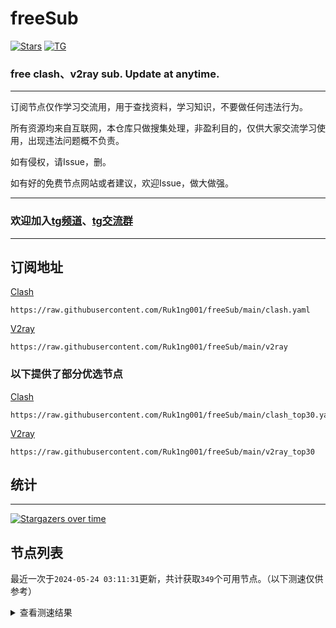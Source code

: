 # freeSub
[![Stars](https://img.shields.io/github/stars/Ruk1ng001/freeSub)](https://github.com/Ruk1ng001/freeSub/stargazers)
[![TG](https://img.shields.io/badge/Telegram-gray?logo=Telegram)](https://t.me/Ruk1ng001)
### free clash、v2ray sub. Update at anytime.

---

订阅节点仅作学习交流用，用于查找资料，学习知识，不要做任何违法行为。

所有资源均来自互联网，本仓库只做搜集处理，非盈利目的，仅供大家交流学习使用，出现违法问题概不负责。

如有侵权，请Issue，删。

如有好的免费节点网站或者建议，欢迎Issue，做大做强。

---

### 欢迎加入[tg频道](https://t.me/Ruk1ng001)、[tg交流群](https://t.me/+-e-b04EE5Cw2NmU1)

---

## 订阅地址
[Clash](https://raw.githubusercontent.com/Ruk1ng001/freeSub/main/clash.yaml)
```
https://raw.githubusercontent.com/Ruk1ng001/freeSub/main/clash.yaml
```
[V2ray](https://raw.githubusercontent.com/Ruk1ng001/freeSub/main/v2ray)
```
https://raw.githubusercontent.com/Ruk1ng001/freeSub/main/v2ray
```
### 以下提供了部分优选节点

[Clash](https://raw.githubusercontent.com/Ruk1ng001/freeSub/main/clash_top30.yaml)
```
https://raw.githubusercontent.com/Ruk1ng001/freeSub/main/clash_top30.yaml
```
[V2ray](https://raw.githubusercontent.com/Ruk1ng001/freeSub/main/v2ray_top30)
```
https://raw.githubusercontent.com/Ruk1ng001/freeSub/main/v2ray_top30
```

## 统计

---

[![Stargazers over time](https://starchart.cc/Ruk1ng001/freeSub.svg)](https://starchart.cc/Ruk1ng001/freeSub)

## 节点列表

最近一次于`2024-05-24 03:11:31`更新，共计获取`349`个可用节点。（以下测速仅供参考）

<details> <summary>查看测速结果</summary>

| 序号 | 节点 | 带宽 | 延迟 |
|:--:|:--:|:--:|:--:|
 | 1 | CN😈github.com/Ruk1ng001_-1818707261 | 4.06MB/s | 485.00ms |
 | 2 | CN😈github.com/Ruk1ng001_-866374834 | 3.21MB/s | 373.00ms |
 | 3 | CN😈github.com/Ruk1ng001_-616224414 | 3.08MB/s | 599.00ms |
 | 4 | JP😈github.com/Ruk1ng001_-154105765 | 3.00MB/s | 646.00ms |
 | 5 | CN😈github.com/Ruk1ng001_1704349606 | 2.86MB/s | 332.00ms |
 | 6 | CN😈github.com/Ruk1ng001_1058967587 | 2.57MB/s | 376.00ms |
 | 7 | JP😈github.com/Ruk1ng001_-1549022179 | 2.55MB/s | 878.00ms |
 | 8 | CN😈github.com/Ruk1ng001_-1892904479 | 2.50MB/s | 742.00ms |
 | 9 | JP😈github.com/Ruk1ng001_1938509145 | 2.44MB/s | 367.00ms |
 | 10 | JP😈github.com/Ruk1ng001_-1057562907 | 2.34MB/s | 366.00ms |
 | 11 | SG😈github.com/Ruk1ng001_-2134427733 | 2.23MB/s | 1131.00ms |
 | 12 | SG😈github.com/Ruk1ng001_-1189092158 | 2.22MB/s | 458.00ms |
 | 13 | SG😈github.com/Ruk1ng001_149570347 | 2.14MB/s | 393.00ms |
 | 14 | JP😈github.com/Ruk1ng001_-1210228381 | 2.13MB/s | 862.00ms |
 | 15 | CN😈github.com/Ruk1ng001_-940072104 | 2.12MB/s | 374.00ms |
 | 16 | CN😈github.com/Ruk1ng001_-1078623480 | 2.08MB/s | 679.00ms |
 | 17 | HK😈github.com/Ruk1ng001_-1608408967 | 2.06MB/s | 1766.00ms |
 | 18 | CN😈github.com/Ruk1ng001_-2087116798 | 2.04MB/s | 705.00ms |
 | 19 | SG😈github.com/Ruk1ng001_-576040174 | 2.04MB/s | 1286.00ms |
 | 20 | HK😈github.com/Ruk1ng001_1203476530 | 2.02MB/s | 693.00ms |
 | 21 | CN😈github.com/Ruk1ng001_-2036597891 | 1.91MB/s | 454.00ms |
 | 22 | CA😈github.com/Ruk1ng001_700788996 | 1.82MB/s | 620.00ms |
 | 23 | JP😈github.com/Ruk1ng001_-892407433 | 1.65MB/s | 470.00ms |
 | 24 | Other😈github.com/Ruk1ng001_-754782616 | 1.59MB/s | 883.00ms |
 | 25 | CN😈github.com/Ruk1ng001_325597721 | 1.57MB/s | 853.00ms |
 | 26 | CA😈github.com/Ruk1ng001_218289681 | 1.49MB/s | 1297.00ms |
 | 27 | CN😈github.com/Ruk1ng001_703306250 | 1.49MB/s | 438.00ms |
 | 28 | UM😈github.com/Ruk1ng001_1518806405 | 1.49MB/s | 1278.00ms |
 | 29 | JP😈github.com/Ruk1ng001_1080445544 | 1.49MB/s | 643.00ms |
 | 30 | Other😈github.com/Ruk1ng001_-889868164 | 1.47MB/s | 836.00ms |
 | 31 | UM😈github.com/Ruk1ng001_-1886715007 | 1.46MB/s | 1281.00ms |
 | 32 | UM😈github.com/Ruk1ng001_435540059 | 1.45MB/s | 1266.00ms |
 | 33 | CN😈github.com/Ruk1ng001_1788757087 | 1.44MB/s | 952.00ms |
 | 34 | Other😈github.com/Ruk1ng001_-877574257 | 1.43MB/s | 667.00ms |
 | 35 | HK😈github.com/Ruk1ng001_-677114025 | 1.42MB/s | 1852.00ms |
 | 36 | CN😈github.com/Ruk1ng001_-945379178 | 1.42MB/s | 1960.00ms |
 | 37 | Other😈github.com/Ruk1ng001_43712615 | 1.40MB/s | 1244.00ms |
 | 38 | CA😈github.com/Ruk1ng001_-352530556 | 1.40MB/s | 985.00ms |
 | 39 | UM😈github.com/Ruk1ng001_-2038148295 | 1.39MB/s | 1307.00ms |
 | 40 | CN😈github.com/Ruk1ng001_-1794330633 | 1.38MB/s | 714.00ms |
 | 41 | SG😈github.com/Ruk1ng001_-2131096342 | 1.38MB/s | 2183.00ms |
 | 42 | CA😈github.com/Ruk1ng001_390994783 | 1.37MB/s | 1206.00ms |
 | 43 | Euro😈github.com/Ruk1ng001_1388672434 | 1.35MB/s | 1564.00ms |
 | 44 | CA😈github.com/Ruk1ng001_1391766782 | 1.34MB/s | 2003.00ms |
 | 45 | CN😈github.com/Ruk1ng001_-1004404201 | 1.32MB/s | 972.00ms |
 | 46 | CA😈github.com/Ruk1ng001_1683630258 | 1.32MB/s | 1877.00ms |
 | 47 | UM😈github.com/Ruk1ng001_1483758122 | 1.31MB/s | 981.00ms |
 | 48 | CA😈github.com/Ruk1ng001_-1745078509 | 1.30MB/s | 679.00ms |
 | 49 | CA😈github.com/Ruk1ng001_-1494982010 | 1.28MB/s | 1690.00ms |
 | 50 | KR😈github.com/Ruk1ng001_-1756876630 | 1.26MB/s | 563.00ms |
 | 51 | CA😈github.com/Ruk1ng001_1681861153 | 1.26MB/s | 1948.00ms |
 | 52 | UM😈github.com/Ruk1ng001_-373168241 | 1.26MB/s | 1542.00ms |
 | 53 | HK😈github.com/Ruk1ng001_-25292998 | 1.23MB/s | 2495.00ms |
 | 54 | UM😈github.com/Ruk1ng001_913949734 | 1.22MB/s | 1056.00ms |
 | 55 | CA😈github.com/Ruk1ng001_484002641 | 1.22MB/s | 1903.00ms |
 | 56 | UM😈github.com/Ruk1ng001_-1647377488 | 1.22MB/s | 1115.00ms |
 | 57 | UM😈github.com/Ruk1ng001_-102191318 | 1.19MB/s | 1065.00ms |
 | 58 | CN😈github.com/Ruk1ng001_-606615158 | 1.19MB/s | 856.00ms |
 | 59 | CA😈github.com/Ruk1ng001_-1175857349 | 1.17MB/s | 1530.00ms |
 | 60 | UM😈github.com/Ruk1ng001_1303578646 | 1.17MB/s | 1156.00ms |
 | 61 | CA😈github.com/Ruk1ng001_902126168 | 1.17MB/s | 1686.00ms |
 | 62 | SG😈github.com/Ruk1ng001_-981928409 | 1.16MB/s | 423.00ms |
 | 63 | CA😈github.com/Ruk1ng001_1885262548 | 1.16MB/s | 1551.00ms |
 | 64 | UM😈github.com/Ruk1ng001_489960713 | 1.16MB/s | 1522.00ms |
 | 65 | UM😈github.com/Ruk1ng001_114711799 | 1.16MB/s | 1540.00ms |
 | 66 | UM😈github.com/Ruk1ng001_-1989250554 | 1.16MB/s | 1043.00ms |
 | 67 | Asia😈github.com/Ruk1ng001_-973268451 | 1.14MB/s | 2184.00ms |
 | 68 | CA😈github.com/Ruk1ng001_1227252987 | 1.14MB/s | 444.00ms |
 | 69 | CH😈github.com/Ruk1ng001_-1024973147 | 1.14MB/s | 1010.00ms |
 | 70 | SG😈github.com/Ruk1ng001_1604151024 | 1.13MB/s | 403.00ms |
 | 71 | UM😈github.com/Ruk1ng001_-2100351759 | 1.13MB/s | 1221.00ms |
 | 72 | SG😈github.com/Ruk1ng001_-1867296925 | 1.12MB/s | 1247.00ms |
 | 73 | UM😈github.com/Ruk1ng001_-618823350 | 1.12MB/s | 1186.00ms |
 | 74 | UM😈github.com/Ruk1ng001_664774932 | 1.11MB/s | 1573.00ms |
 | 75 | UM😈github.com/Ruk1ng001_-1039305949 | 1.10MB/s | 1184.00ms |
 | 76 | CA😈github.com/Ruk1ng001_1626132040 | 1.10MB/s | 1275.00ms |
 | 77 | SG😈github.com/Ruk1ng001_-442432820 | 1.10MB/s | 448.00ms |
 | 78 | Other😈github.com/Ruk1ng001_-862566499 | 1.09MB/s | 1213.00ms |
 | 79 | UM😈github.com/Ruk1ng001_-553933340 | 1.09MB/s | 1228.00ms |
 | 80 | Euro😈github.com/Ruk1ng001_-325578935 | 1.08MB/s | 808.00ms |
 | 81 | UM😈github.com/Ruk1ng001_1034331182 | 1.08MB/s | 1262.00ms |
 | 82 | UM😈github.com/Ruk1ng001_885467544 | 1.08MB/s | 1274.00ms |
 | 83 | CA😈github.com/Ruk1ng001_2039806136 | 1.08MB/s | 1134.00ms |
 | 84 | CA😈github.com/Ruk1ng001_-106389118 | 1.08MB/s | 1968.00ms |
 | 85 | KR😈github.com/Ruk1ng001_2017667741 | 1.07MB/s | 466.00ms |
 | 86 | CA😈github.com/Ruk1ng001_1574547130 | 1.07MB/s | 1765.00ms |
 | 87 | UM😈github.com/Ruk1ng001_2054894954 | 1.07MB/s | 1270.00ms |
 | 88 | CA😈github.com/Ruk1ng001_-1506424712 | 1.07MB/s | 1750.00ms |
 | 89 | CA😈github.com/Ruk1ng001_1885078087 | 1.07MB/s | 1777.00ms |
 | 90 | UM😈github.com/Ruk1ng001_1472351678 | 1.06MB/s | 1331.00ms |
 | 91 | CA😈github.com/Ruk1ng001_663807944 | 1.06MB/s | 1539.00ms |
 | 92 | Euro😈github.com/Ruk1ng001_468243118 | 1.06MB/s | 416.00ms |
 | 93 | UM😈github.com/Ruk1ng001_-1920061911 | 1.05MB/s | 1236.00ms |
 | 94 | CA😈github.com/Ruk1ng001_1475188205 | 1.05MB/s | 1685.00ms |
 | 95 | KR😈github.com/Ruk1ng001_1125428472 | 1.03MB/s | 1561.00ms |
 | 96 | CA😈github.com/Ruk1ng001_-975398139 | 1.03MB/s | 1947.00ms |
 | 97 | Euro😈github.com/Ruk1ng001_661344923 | 1.02MB/s | 1674.00ms |
 | 98 | CA😈github.com/Ruk1ng001_-996834628 | 1.02MB/s | 1183.00ms |
 | 99 | US😈github.com/Ruk1ng001_1196487454 | 1.02MB/s | 1108.00ms |
 | 100 | UM😈github.com/Ruk1ng001_-1986465562 | 1.02MB/s | 1298.00ms |
 | 101 | CA😈github.com/Ruk1ng001_646699130 | 1.01MB/s | 1790.00ms |
 | 102 | UM😈github.com/Ruk1ng001_1303543440 | 1.01MB/s | 1223.00ms |
 | 103 | CA😈github.com/Ruk1ng001_-964437350 | 1.00MB/s | 1541.00ms |
 | 104 | UM😈github.com/Ruk1ng001_-1854220294 | 1023.70KB/s | 1018.00ms |
 | 105 | US😈github.com/Ruk1ng001_-992842640 | 1022.61KB/s | 1190.00ms |
 | 106 | CA😈github.com/Ruk1ng001_-1975871129 | 1016.73KB/s | 1241.00ms |
 | 107 | CN😈github.com/Ruk1ng001_-1527883534 | 1009.16KB/s | 1346.00ms |
 | 108 | HK😈github.com/Ruk1ng001_-746840979 | 1003.39KB/s | 1733.00ms |
 | 109 | Other😈github.com/Ruk1ng001_-266604447 | 984.13KB/s | 1091.00ms |
 | 110 | CA😈github.com/Ruk1ng001_-531996750 | 970.62KB/s | 2148.00ms |
 | 111 | CA😈github.com/Ruk1ng001_-344366880 | 961.45KB/s | 1527.00ms |
 | 112 | CN😈github.com/Ruk1ng001_592070767 | 961.40KB/s | 930.00ms |
 | 113 | CN😈github.com/Ruk1ng001_-755930153 | 959.34KB/s | 436.00ms |
 | 114 | CA😈github.com/Ruk1ng001_476804553 | 956.32KB/s | 1785.00ms |
 | 115 | CA😈github.com/Ruk1ng001_-727886657 | 911.10KB/s | 1290.00ms |
 | 116 | Americas😈github.com/Ruk1ng001_-1250789087 | 908.49KB/s | 2222.00ms |
 | 117 | CA😈github.com/Ruk1ng001_-1561258641 | 896.18KB/s | 1301.00ms |
 | 118 | HK😈github.com/Ruk1ng001_825794549 | 894.63KB/s | 809.00ms |
 | 119 | CA😈github.com/Ruk1ng001_2096260033 | 864.14KB/s | 1662.00ms |
 | 120 | PL😈github.com/Ruk1ng001_1273291453 | 853.31KB/s | 812.00ms |
 | 121 | US😈github.com/Ruk1ng001_-481516735 | 851.12KB/s | 801.00ms |
 | 122 | US😈github.com/Ruk1ng001_-792726448 | 849.59KB/s | 1053.00ms |
 | 123 | CN😈github.com/Ruk1ng001_50248640 | 835.12KB/s | 1418.00ms |
 | 124 | Other😈github.com/Ruk1ng001_1831781205 | 833.92KB/s | 772.00ms |
 | 125 | US😈github.com/Ruk1ng001_1813526385 | 829.52KB/s | 853.00ms |
 | 126 | US😈github.com/Ruk1ng001_-1107228960 | 827.46KB/s | 1884.00ms |
 | 127 | TW😈github.com/Ruk1ng001_-1254404865 | 825.96KB/s | 1078.00ms |
 | 128 | US😈github.com/Ruk1ng001_1650935518 | 814.95KB/s | 790.00ms |
 | 129 | US😈github.com/Ruk1ng001_1402334384 | 800.39KB/s | 782.00ms |
 | 130 | CN😈github.com/Ruk1ng001_-1784601529 | 789.78KB/s | 1671.00ms |
 | 131 | CA😈github.com/Ruk1ng001_1132634313 | 775.81KB/s | 1262.00ms |
 | 132 | US😈github.com/Ruk1ng001_1108544810 | 772.18KB/s | 774.00ms |
 | 133 | JP😈github.com/Ruk1ng001_-1952376256 | 754.20KB/s | 743.00ms |
 | 134 | US😈github.com/Ruk1ng001_787526325 | 723.02KB/s | 858.00ms |
 | 135 | CN😈github.com/Ruk1ng001_2121892508 | 722.69KB/s | 874.00ms |
 | 136 | US😈github.com/Ruk1ng001_1878698898 | 722.58KB/s | 791.00ms |
 | 137 | US😈github.com/Ruk1ng001_796916901 | 722.49KB/s | 771.00ms |
 | 138 | CN😈github.com/Ruk1ng001_190326032 | 720.78KB/s | 1509.00ms |
 | 139 | CH😈github.com/Ruk1ng001_-1001960495 | 719.64KB/s | 1086.00ms |
 | 140 | US😈github.com/Ruk1ng001_2008536902 | 719.13KB/s | 2976.00ms |
 | 141 | US😈github.com/Ruk1ng001_1490566360 | 712.58KB/s | 764.00ms |
 | 142 | KR😈github.com/Ruk1ng001_-1608116967 | 712.40KB/s | 580.00ms |
 | 143 | JP😈github.com/Ruk1ng001_762803762 | 704.80KB/s | 957.00ms |
 | 144 | UM😈github.com/Ruk1ng001_-1090185355 | 703.12KB/s | 1512.00ms |
 | 145 | Other😈github.com/Ruk1ng001_1016461425 | 690.24KB/s | 1066.00ms |
 | 146 | CN😈github.com/Ruk1ng001_1708283347 | 685.06KB/s | 614.00ms |
 | 147 | UM😈github.com/Ruk1ng001_459534470 | 664.03KB/s | 1429.00ms |
 | 148 | Other😈github.com/Ruk1ng001_1288812854 | 654.74KB/s | 1271.00ms |
 | 149 | CN😈github.com/Ruk1ng001_1988319447 | 654.04KB/s | 1815.00ms |
 | 150 | Americas😈github.com/Ruk1ng001_-453716711 | 651.52KB/s | 1726.00ms |
 | 151 | TW😈github.com/Ruk1ng001_-1447900392 | 650.84KB/s | 1823.00ms |
 | 152 | CA😈github.com/Ruk1ng001_-1716887754 | 648.57KB/s | 1798.00ms |
 | 153 | Other😈github.com/Ruk1ng001_576062523 | 645.18KB/s | 1242.00ms |
 | 154 | US😈github.com/Ruk1ng001_34491053 | 643.60KB/s | 843.00ms |
 | 155 | TR😈github.com/Ruk1ng001_1562814030 | 636.19KB/s | 957.00ms |
 | 156 | CA😈github.com/Ruk1ng001_1020007527 | 635.95KB/s | 1383.00ms |
 | 157 | KR😈github.com/Ruk1ng001_436660577 | 621.76KB/s | 551.00ms |
 | 158 | RU😈github.com/Ruk1ng001_-1235340430 | 619.30KB/s | 1227.00ms |
 | 159 | US😈github.com/Ruk1ng001_152166326 | 611.55KB/s | 789.00ms |
 | 160 | CA😈github.com/Ruk1ng001_1906123842 | 610.26KB/s | 2321.00ms |
 | 161 | NL😈github.com/Ruk1ng001_-1308147619 | 598.39KB/s | 1206.00ms |
 | 162 | CN😈github.com/Ruk1ng001_907012939 | 593.88KB/s | 1804.00ms |
 | 163 | CN😈github.com/Ruk1ng001_24015290 | 593.61KB/s | 989.00ms |
 | 164 | US😈github.com/Ruk1ng001_2013146544 | 584.39KB/s | 975.00ms |
 | 165 | CH😈github.com/Ruk1ng001_1839687387 | 574.33KB/s | 941.00ms |
 | 166 | KR😈github.com/Ruk1ng001_-1332533609 | 570.40KB/s | 679.00ms |
 | 167 | CA😈github.com/Ruk1ng001_-824022223 | 570.20KB/s | 2274.00ms |
 | 168 | JP😈github.com/Ruk1ng001_-360716951 | 568.75KB/s | 468.00ms |
 | 169 | JP😈github.com/Ruk1ng001_2100880640 | 567.58KB/s | 603.00ms |
 | 170 | CA😈github.com/Ruk1ng001_-741131825 | 558.64KB/s | 2257.00ms |
 | 171 | US😈github.com/Ruk1ng001_-398856880 | 556.93KB/s | 1025.00ms |
 | 172 | GB😈github.com/Ruk1ng001_-930683319 | 547.63KB/s | 958.00ms |
 | 173 | Other😈github.com/Ruk1ng001_1776984608 | 537.83KB/s | 1254.00ms |
 | 174 | CA😈github.com/Ruk1ng001_-1002978388 | 496.39KB/s | 2393.00ms |
 | 175 | CA😈github.com/Ruk1ng001_2117775778 | 485.11KB/s | 1986.00ms |
 | 176 | CA😈github.com/Ruk1ng001_2091039423 | 477.58KB/s | 2368.00ms |
 | 177 | CN😈github.com/Ruk1ng001_-398884630 | 474.72KB/s | 1290.00ms |
 | 178 | Asia😈github.com/Ruk1ng001_-1689549925 | 473.40KB/s | 2023.00ms |
 | 179 | CA😈github.com/Ruk1ng001_-1195446286 | 470.04KB/s | 2103.00ms |
 | 180 | CA😈github.com/Ruk1ng001_1660444059 | 448.00KB/s | 2366.00ms |
 | 181 | GB😈github.com/Ruk1ng001_-69782193 | 417.81KB/s | 1013.00ms |
 | 182 | CH😈github.com/Ruk1ng001_-1970064165 | 406.68KB/s | 2430.00ms |
 | 183 | Other😈github.com/Ruk1ng001_-1566649214 | 392.30KB/s | 1574.00ms |
 | 184 | UM😈github.com/Ruk1ng001_-126914302 | 390.90KB/s | 1211.00ms |
 | 185 | Asia😈github.com/Ruk1ng001_-702069915 | 378.94KB/s | 1569.00ms |
 | 186 | CA😈github.com/Ruk1ng001_232530589 | 376.83KB/s | 2458.00ms |
 | 187 | CA😈github.com/Ruk1ng001_-1408563685 | 363.13KB/s | 1757.00ms |
 | 188 | CA😈github.com/Ruk1ng001_197714604 | 341.79KB/s | 2419.00ms |
 | 189 | US😈github.com/Ruk1ng001_-713568614 | 340.54KB/s | 992.00ms |
 | 190 | SG😈github.com/Ruk1ng001_120470051 | 336.32KB/s | 447.00ms |
 | 191 | CA😈github.com/Ruk1ng001_570977257 | 332.00KB/s | 1512.00ms |
 | 192 | KR😈github.com/Ruk1ng001_-932963556 | 328.96KB/s | 1397.00ms |
 | 193 | CA😈github.com/Ruk1ng001_-1425530055 | 321.75KB/s | 1199.00ms |
 | 194 | FR😈github.com/Ruk1ng001_495871182 | 310.83KB/s | 891.00ms |
 | 195 | Other😈github.com/Ruk1ng001_628343702 | 298.91KB/s | 2826.00ms |
 | 196 | GB😈github.com/Ruk1ng001_153628593 | 288.34KB/s | 1198.00ms |
 | 197 | SG😈github.com/Ruk1ng001_-1988559417 | 281.19KB/s | 389.00ms |
 | 198 | CA😈github.com/Ruk1ng001_295479432 | 281.00KB/s | 2132.00ms |
 | 199 | CN😈github.com/Ruk1ng001_1218167018 | 279.63KB/s | 984.00ms |
 | 200 | CN😈github.com/Ruk1ng001_-1908810807 | 277.95KB/s | 1865.00ms |
 | 201 | UM😈github.com/Ruk1ng001_1076375240 | 273.99KB/s | 1196.00ms |
 | 202 | Other😈github.com/Ruk1ng001_-1926231278 | 262.32KB/s | 1843.00ms |
 | 203 | CA😈github.com/Ruk1ng001_368365411 | 259.30KB/s | 1676.00ms |
 | 204 | CA😈github.com/Ruk1ng001_388969824 | 249.56KB/s | 1788.00ms |
 | 205 | UM😈github.com/Ruk1ng001_241352094 | 235.76KB/s | 1730.00ms |
 | 206 | US😈github.com/Ruk1ng001_-1218805652 | 234.34KB/s | 824.00ms |
 | 207 | CA😈github.com/Ruk1ng001_1712162064 | 231.85KB/s | 2978.00ms |
 | 208 | GB😈github.com/Ruk1ng001_-660552124 | 231.62KB/s | 1103.00ms |
 | 209 | DE😈github.com/Ruk1ng001_-213358703 | 228.59KB/s | 1096.00ms |
 | 210 | US😈github.com/Ruk1ng001_-424472426 | 227.96KB/s | 826.00ms |
 | 211 | CA😈github.com/Ruk1ng001_1599744359 | 222.11KB/s | 2588.00ms |
 | 212 | CA😈github.com/Ruk1ng001_-1344744970 | 218.82KB/s | 1741.00ms |
 | 213 | UM😈github.com/Ruk1ng001_878770735 | 217.35KB/s | 2655.00ms |
 | 214 | CA😈github.com/Ruk1ng001_2072035133 | 215.44KB/s | 2645.00ms |
 | 215 | KR😈github.com/Ruk1ng001_336742953 | 214.09KB/s | 1582.00ms |
 | 216 | CA😈github.com/Ruk1ng001_-1442477266 | 211.74KB/s | 2193.00ms |
 | 217 | CA😈github.com/Ruk1ng001_823029180 | 209.20KB/s | 2828.00ms |
 | 218 | CA😈github.com/Ruk1ng001_-589470478 | 208.00KB/s | 2561.00ms |
 | 219 | GB😈github.com/Ruk1ng001_-1526380163 | 207.85KB/s | 962.00ms |
 | 220 | CH😈github.com/Ruk1ng001_-1929284633 | 206.35KB/s | 1921.00ms |
 | 221 | Americas😈github.com/Ruk1ng001_-1745654583 | 205.15KB/s | 2574.00ms |
 | 222 | DE😈github.com/Ruk1ng001_743354087 | 204.77KB/s | 1282.00ms |
 | 223 | DE😈github.com/Ruk1ng001_181159702 | 203.62KB/s | 1043.00ms |
 | 224 | CA😈github.com/Ruk1ng001_460697854 | 202.16KB/s | 2564.00ms |
 | 225 | CH😈github.com/Ruk1ng001_-40355124 | 201.48KB/s | 1135.00ms |
 | 226 | NL😈github.com/Ruk1ng001_737807984 | 201.15KB/s | 2086.00ms |
 | 227 | US😈github.com/Ruk1ng001_867727946 | 200.67KB/s | 1174.00ms |
 | 228 | DE😈github.com/Ruk1ng001_743245154 | 199.71KB/s | 1179.00ms |
 | 229 | CA😈github.com/Ruk1ng001_1840301856 | 197.98KB/s | 1634.00ms |
 | 230 | DE😈github.com/Ruk1ng001_820586957 | 193.22KB/s | 1020.00ms |
 | 231 | US😈github.com/Ruk1ng001_-1660536095 | 193.12KB/s | 952.00ms |
 | 232 | CA😈github.com/Ruk1ng001_838883889 | 193.01KB/s | 1655.00ms |
 | 233 | DE😈github.com/Ruk1ng001_-967937888 | 192.03KB/s | 1377.00ms |
 | 234 | CA😈github.com/Ruk1ng001_1458032917 | 191.71KB/s | 1416.00ms |
 | 235 | DE😈github.com/Ruk1ng001_2070134522 | 188.83KB/s | 967.00ms |
 | 236 | CA😈github.com/Ruk1ng001_-435876698 | 187.48KB/s | 2237.00ms |
 | 237 | CA😈github.com/Ruk1ng001_1238856864 | 182.90KB/s | 2842.00ms |
 | 238 | CA😈github.com/Ruk1ng001_-1458128103 | 182.50KB/s | 1605.00ms |
 | 239 | DE😈github.com/Ruk1ng001_-432965243 | 181.85KB/s | 1022.00ms |
 | 240 | SG😈github.com/Ruk1ng001_-1725070477 | 180.38KB/s | 440.00ms |
 | 241 | DE😈github.com/Ruk1ng001_-1157089419 | 178.21KB/s | 958.00ms |
 | 242 | DE😈github.com/Ruk1ng001_16216811 | 178.15KB/s | 1228.00ms |
 | 243 | DE😈github.com/Ruk1ng001_1867123431 | 175.74KB/s | 975.00ms |
 | 244 | JP😈github.com/Ruk1ng001_24101476 | 173.61KB/s | 721.00ms |
 | 245 | HK😈github.com/Ruk1ng001_1304344029 | 172.29KB/s | 519.00ms |
 | 246 | CA😈github.com/Ruk1ng001_184998897 | 171.63KB/s | 2829.00ms |
 | 247 | CA😈github.com/Ruk1ng001_-1302396452 | 169.29KB/s | 1651.00ms |
 | 248 | FR😈github.com/Ruk1ng001_1691497612 | 166.34KB/s | 1470.00ms |
 | 249 | CA😈github.com/Ruk1ng001_977859866 | 165.05KB/s | 2545.00ms |
 | 250 | UM😈github.com/Ruk1ng001_-915302464 | 164.11KB/s | 1839.00ms |
 | 251 | JP😈github.com/Ruk1ng001_-517696060 | 162.92KB/s | 1438.00ms |
 | 252 | SG😈github.com/Ruk1ng001_578114619 | 161.74KB/s | 1697.00ms |
 | 253 | JP😈github.com/Ruk1ng001_864291881 | 159.56KB/s | 2304.00ms |
 | 254 | CN😈github.com/Ruk1ng001_-1180987789 | 159.18KB/s | 597.00ms |
 | 255 | Other😈github.com/Ruk1ng001_2083126938 | 158.06KB/s | 1104.00ms |
 | 256 | DE😈github.com/Ruk1ng001_86083475 | 154.44KB/s | 1136.00ms |
 | 257 | CA😈github.com/Ruk1ng001_-1171139647 | 153.93KB/s | 1517.00ms |
 | 258 | JP😈github.com/Ruk1ng001_-1683044959 | 152.98KB/s | 1041.00ms |
 | 259 | DE😈github.com/Ruk1ng001_1853798928 | 152.86KB/s | 1021.00ms |
 | 260 | Other😈github.com/Ruk1ng001_-1200691347 | 150.63KB/s | 2206.00ms |
 | 261 | RU😈github.com/Ruk1ng001_2136017145 | 150.46KB/s | 1095.00ms |
 | 262 | JP😈github.com/Ruk1ng001_1284779777 | 146.97KB/s | 832.00ms |
 | 263 | Asia😈github.com/Ruk1ng001_147408224 | 145.85KB/s | 1365.00ms |
 | 264 | CA😈github.com/Ruk1ng001_-1833217952 | 145.02KB/s | 1560.00ms |
 | 265 | CA😈github.com/Ruk1ng001_1205496303 | 144.39KB/s | 1623.00ms |
 | 266 | DE😈github.com/Ruk1ng001_-2059086342 | 142.38KB/s | 1994.00ms |
 | 267 | DE😈github.com/Ruk1ng001_-1822289774 | 141.78KB/s | 1539.00ms |
 | 268 | CH😈github.com/Ruk1ng001_1482933334 | 139.93KB/s | 2991.00ms |
 | 269 | TW😈github.com/Ruk1ng001_603686157 | 137.92KB/s | 431.00ms |
 | 270 | VN😈github.com/Ruk1ng001_886551404 | 134.96KB/s | 1724.00ms |
 | 271 | CN😈github.com/Ruk1ng001_838451797 | 133.40KB/s | 1168.00ms |
 | 272 | UM😈github.com/Ruk1ng001_-1968822260 | 133.35KB/s | 2167.00ms |
 | 273 | CA😈github.com/Ruk1ng001_489497102 | 133.06KB/s | 2498.00ms |
 | 274 | CA😈github.com/Ruk1ng001_-1947368582 | 128.73KB/s | 2387.00ms |
 | 275 | Other😈github.com/Ruk1ng001_2104909520 | 128.44KB/s | 2760.00ms |
 | 276 | JP😈github.com/Ruk1ng001_816051773 | 122.65KB/s | 925.00ms |
 | 277 | DE😈github.com/Ruk1ng001_-1373103990 | 122.62KB/s | 1054.00ms |
 | 278 | SG😈github.com/Ruk1ng001_237030643 | 121.19KB/s | 1257.00ms |
 | 279 | US😈github.com/Ruk1ng001_-979626093 | 120.58KB/s | 1513.00ms |
 | 280 | CN😈github.com/Ruk1ng001_706619102 | 120.06KB/s | 1145.00ms |
 | 281 | CH😈github.com/Ruk1ng001_-1369929479 | 120.05KB/s | 1932.00ms |
 | 282 | DE😈github.com/Ruk1ng001_-1884911779 | 118.40KB/s | 1120.00ms |
 | 283 | CA😈github.com/Ruk1ng001_297018133 | 118.15KB/s | 1588.00ms |
 | 284 | CA😈github.com/Ruk1ng001_367756189 | 117.95KB/s | 1435.00ms |
 | 285 | CA😈github.com/Ruk1ng001_-901927851 | 117.57KB/s | 2195.00ms |
 | 286 | SG😈github.com/Ruk1ng001_-30101121 | 117.11KB/s | 689.00ms |
 | 287 | CA😈github.com/Ruk1ng001_908496882 | 116.43KB/s | 1176.00ms |
 | 288 | CA😈github.com/Ruk1ng001_-159439833 | 114.32KB/s | 1894.00ms |
 | 289 | SG😈github.com/Ruk1ng001_1302227927 | 110.56KB/s | 1276.00ms |
 | 290 | SG😈github.com/Ruk1ng001_1370193001 | 110.15KB/s | 1287.00ms |
 | 291 | Other😈github.com/Ruk1ng001_-2088640999 | 109.02KB/s | 1312.00ms |
 | 292 | SG😈github.com/Ruk1ng001_1542644257 | 108.61KB/s | 1312.00ms |
 | 293 | DE😈github.com/Ruk1ng001_-2140880176 | 107.19KB/s | 1183.00ms |
 | 294 | CH😈github.com/Ruk1ng001_-986139876 | 105.47KB/s | 1799.00ms |
 | 295 | SG😈github.com/Ruk1ng001_321207043 | 105.18KB/s | 1256.00ms |
 | 296 | SG😈github.com/Ruk1ng001_54239677 | 104.30KB/s | 1323.00ms |
 | 297 | CN😈github.com/Ruk1ng001_1794592592 | 102.35KB/s | 1510.00ms |
 | 298 | SG😈github.com/Ruk1ng001_1159366513 | 101.70KB/s | 1350.00ms |
 | 299 | CN😈github.com/Ruk1ng001_906394546 | 101.43KB/s | 905.00ms |
 | 300 | CA😈github.com/Ruk1ng001_9008673 | 101.26KB/s | 2554.00ms |
 | 301 | TR😈github.com/Ruk1ng001_201922853 | 101.23KB/s | 1713.00ms |
 | 302 | SG😈github.com/Ruk1ng001_711096051 | 100.53KB/s | 1259.00ms |
 | 303 | GB😈github.com/Ruk1ng001_1896073365 | 100.02KB/s | 937.00ms |
 | 304 | CA😈github.com/Ruk1ng001_1241718615 | 99.81KB/s | 2798.00ms |
 | 305 | SG😈github.com/Ruk1ng001_1024834280 | 97.97KB/s | 1319.00ms |
 | 306 | CA😈github.com/Ruk1ng001_-927787988 | 97.16KB/s | 1720.00ms |
 | 307 | SG😈github.com/Ruk1ng001_-1550720840 | 95.75KB/s | 1539.00ms |
 | 308 | SG😈github.com/Ruk1ng001_1993975900 | 94.94KB/s | 1354.00ms |
 | 309 | US😈github.com/Ruk1ng001_-574383570 | 93.88KB/s | 2332.00ms |
 | 310 | CN😈github.com/Ruk1ng001_-826177220 | 93.41KB/s | 1644.00ms |
 | 311 | FR😈github.com/Ruk1ng001_-1699633915 | 92.88KB/s | 1787.00ms |
 | 312 | SG😈github.com/Ruk1ng001_1302235713 | 92.55KB/s | 1743.00ms |
 | 313 | CA😈github.com/Ruk1ng001_1904030223 | 91.64KB/s | 2122.00ms |
 | 314 | CA😈github.com/Ruk1ng001_-1182089771 | 91.47KB/s | 2856.00ms |
 | 315 | SG😈github.com/Ruk1ng001_-613345812 | 90.67KB/s | 1361.00ms |
 | 316 | SG😈github.com/Ruk1ng001_-545791742 | 90.23KB/s | 1758.00ms |
 | 317 | Other😈github.com/Ruk1ng001_-1278548579 | 85.71KB/s | 2376.00ms |
 | 318 | CA😈github.com/Ruk1ng001_-1643979250 | 83.82KB/s | 2478.00ms |
 | 319 | TR😈github.com/Ruk1ng001_-1003593683 | 83.66KB/s | 2101.00ms |
 | 320 | UM😈github.com/Ruk1ng001_1634751776 | 83.15KB/s | 2035.00ms |
 | 321 | SG😈github.com/Ruk1ng001_-687864296 | 82.56KB/s | 1603.00ms |
 | 322 | CA😈github.com/Ruk1ng001_-1896530004 | 82.37KB/s | 1640.00ms |
 | 323 | CA😈github.com/Ruk1ng001_741077024 | 81.30KB/s | 2572.00ms |
 | 324 | CN😈github.com/Ruk1ng001_-2102876083 | 80.92KB/s | 758.00ms |
 | 325 | CH😈github.com/Ruk1ng001_970753350 | 80.87KB/s | 966.00ms |
 | 326 | FR😈github.com/Ruk1ng001_-1049330696 | 80.66KB/s | 2553.00ms |
 | 327 | CH😈github.com/Ruk1ng001_-1342782283 | 78.38KB/s | 2542.00ms |
 | 328 | CN😈github.com/Ruk1ng001_-521648984 | 77.54KB/s | 1700.00ms |
 | 329 | CN😈github.com/Ruk1ng001_-324042234 | 76.50KB/s | 1020.00ms |
 | 330 | US😈github.com/Ruk1ng001_518744170 | 76.02KB/s | 1797.00ms |
 | 331 | SG😈github.com/Ruk1ng001_1443729558 | 75.68KB/s | 1789.00ms |
 | 332 | SG😈github.com/Ruk1ng001_1091569262 | 75.41KB/s | 1402.00ms |
 | 333 | US😈github.com/Ruk1ng001_-885095444 | 69.85KB/s | 2331.00ms |
 | 334 | CN😈github.com/Ruk1ng001_-989331525 | 69.44KB/s | 1904.00ms |
 | 335 | CA😈github.com/Ruk1ng001_1019038880 | 68.65KB/s | 1595.00ms |
 | 336 | UM😈github.com/Ruk1ng001_-634629778 | 68.48KB/s | 2085.00ms |
 | 337 | US😈github.com/Ruk1ng001_-127118485 | 67.34KB/s | 996.00ms |
 | 338 | JP😈github.com/Ruk1ng001_654324982 | 62.45KB/s | 707.00ms |
 | 339 | FR😈github.com/Ruk1ng001_-137872078 | 61.95KB/s | 1406.00ms |
 | 340 | CH😈github.com/Ruk1ng001_-1815815015 | 60.88KB/s | 1698.00ms |
 | 341 | CA😈github.com/Ruk1ng001_-1204466651 | 60.70KB/s | 1739.00ms |
 | 342 | JP😈github.com/Ruk1ng001_261755896 | 60.45KB/s | 1758.00ms |
 | 343 | CN😈github.com/Ruk1ng001_535410740 | 60.39KB/s | 1225.00ms |
 | 344 | CA😈github.com/Ruk1ng001_-1473380220 | 60.17KB/s | 2908.00ms |
 | 345 | SG😈github.com/Ruk1ng001_1308962382 | 59.74KB/s | 2822.00ms |
 | 346 | SG😈github.com/Ruk1ng001_1557395967 | 57.64KB/s | 1891.00ms |
 | 347 | US😈github.com/Ruk1ng001_-1248491955 | 56.70KB/s | 1749.00ms |
 | 348 | SG😈github.com/Ruk1ng001_-1927893637 | 52.65KB/s | 1321.00ms |
 | 349 | SG😈github.com/Ruk1ng001_-672401514 | 51.61KB/s | 1990.00ms |


</details>